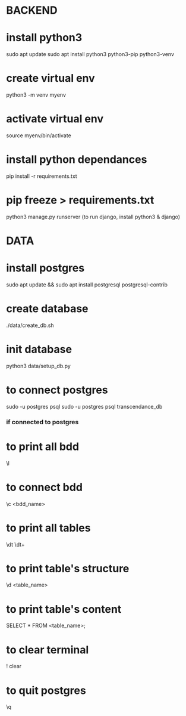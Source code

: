 # BACKEND

# install python3
sudo apt update
sudo apt install python3 python3-pip python3-venv
# create virtual env
python3 -m venv myenv
# activate virtual env
source myenv/bin/activate
# install python dependances
pip install -r requirements.txt

<!-- next commands commented can use to have same versions for all dev_team -->
# pip freeze > requirements.txt


python3 manage.py runserver (to run django, install python3 & django)

# DATA
<!-- needs files .env and secrets -->

# install postgres
sudo apt update && sudo apt install postgresql postgresql-contrib

# create database
./data/create_db.sh
# init database
python3 data/setup_db.py

# to connect postgres
sudo -u postgres psql
sudo -u postgres psql transcendance_db <!-- to access directly bdd  -->

### if connected to postgres ###
# to print all bdd
\l
# to connect bdd
\c <bdd_name>
# to print all tables
\dt
\dt+ <!-- for more detail -->
# to print table's structure
\d <table_name>
# to print table's content
SELECT * FROM <table_name>;
# to clear terminal
\! clear
# to quit postgres
\q

